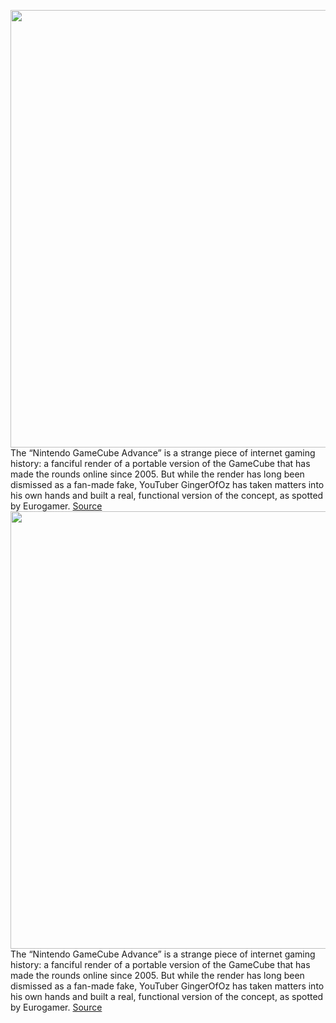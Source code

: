 <img src='https://cdn.vox-cdn.com/thumbor/5ZgUpEfzJsybFuwbrH8WZLxxN0U=/0x0:1280x720/1200x0/filters:focal(0x0:1280x720):no_upscale()/cdn.vox-cdn.com/uploads/chorus_asset/file/23315534/maxresdefault.jpeg' width='700px' /><br/>
The “Nintendo GameCube Advance” is a strange piece of internet gaming history: a fanciful render of a portable version of the GameCube that has made the rounds online since 2005. But while the render has long been dismissed as a fan-made fake, YouTuber GingerOfOz has  taken matters into his own hands and built a real, functional version of the concept, as spotted by Eurogamer.
<a href='https://www.theverge.com/2022/3/14/22977421/gamecube-portable-fake-image-2005-hardware-hack-gingerofoz-real'> Source <a/><img src='https://cdn.vox-cdn.com/thumbor/5ZgUpEfzJsybFuwbrH8WZLxxN0U=/0x0:1280x720/1200x0/filters:focal(0x0:1280x720):no_upscale()/cdn.vox-cdn.com/uploads/chorus_asset/file/23315534/maxresdefault.jpeg' width='700px' /><br/>
The “Nintendo GameCube Advance” is a strange piece of internet gaming history: a fanciful render of a portable version of the GameCube that has made the rounds online since 2005. But while the render has long been dismissed as a fan-made fake, YouTuber GingerOfOz has  taken matters into his own hands and built a real, functional version of the concept, as spotted by Eurogamer.
<a href='https://www.theverge.com/2022/3/14/22977421/gamecube-portable-fake-image-2005-hardware-hack-gingerofoz-real'> Source <a/>